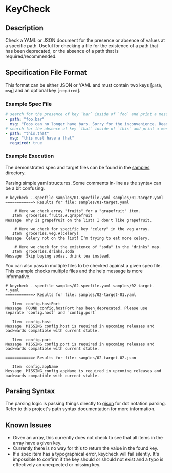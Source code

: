 # KeyCheck

## Description
Check a YAML or JSON document for the presence or absence of values at a specific path. Useful for checking a file
for the existence of a path that has been deprecated, or the absence of a path that is required/recommended.

## Specification File Format

This format can be either JSON or YAML and must contain two keys [`path`, `msg`] and an optional key [`required`].

### Example Spec File

```YAML
# search for the presence of key `bar` inside of `foo` and print a message if it is found
- path: "foo.bar"
  msg: "Foos can no longer have bars. Sorry for the inconvenience. Read more at https://example.com/more-info"
# search for the absence of key `that` inside of `this` and print a message if it is not found.
- path: "this.that"
  msg: "this must have a that"
  required: true
```

### Example Execution

The demonstrated spec and target files can be found in the [samples](samples/) directory.

Parsing simple yaml structures. Some comments in-line as the syntax can be a bit confusing.

```
# keycheck --specfile samples/01-specfile.yaml samples/01-target.yaml 
============> Results for file: samples/01-target.yaml

    # Here we check array "fruits" for a "grapefruit" item.
   Item  groceries.fruits.#.grapefruit
Message  Why is grapefruit on the list! I don't like grapefruit.

    # Here we check for specific key "celery" in the veg array.
   Item  groceries.veg.#(celery)
Message  Celery not on the list! I'm trying to eat more celery.

    # Here we check for the existence of "soda" in the "drinks" map.
   Item  groceries.drinks.soda
Message  Skip buying sodas, drink tea instead.
```

You can also pass in multiple files to be checked against a given spec file. This example checks multiple files and the help message is more informative.

```
# keycheck --specfile samples/02-specfile.yaml samples/02-target-*.yaml
============> Results for file: samples/02-target-01.yaml

   Item  config.hostPort
Message  FOUND config.hostPort has been deprecated. Please use separate `config.host` and `config.port`

   Item  config.host
Message  MISSING config.host is required in upcoming releases and backwards compatible with current stable.

   Item  config.port
Message  MISSING config.port is required in upcoming releases and backwards compatible with current stable.

============> Results for file: samples/02-target-02.json

   Item  config.appName
Message  MISSING config.appName is required in upcoming releases and backwards compatible with current stable.
```

## Parsing Syntax

The parsing logic is passing things directly to [gjson](https://github.com/tidwall/gjson#path-syntax) for dot notation parsing. Refer to this project's path syntax documentation for more information.

## Known Issues

* Given an array, this currently does not check to see that all items in the array have a given key. 
* Currently there is no way for this to return the value in the found key.
* If a spec item has a typographical error, keycheck will fail silently. It's impossible to confirm if the key should or should not exist and a typo is effectively an unexpected or missing key.